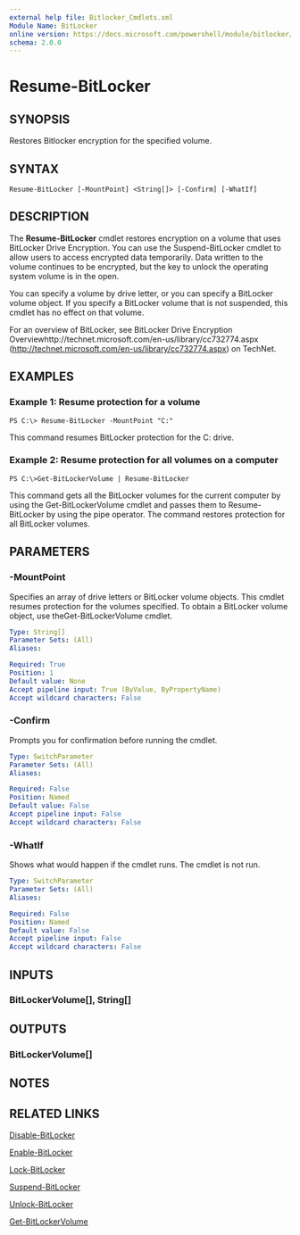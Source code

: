 ```yaml
---
external help file: Bitlocker_Cmdlets.xml
Module Name: BitLocker
online version: https://docs.microsoft.com/powershell/module/bitlocker/resume-bitlocker?view=windowsserver2012-ps&wt.mc_id=ps-gethelp
schema: 2.0.0
---
```


# Resume-BitLocker

## SYNOPSIS
Restores Bitlocker encryption for the specified volume.

## SYNTAX

```
Resume-BitLocker [-MountPoint] <String[]> [-Confirm] [-WhatIf]
```

## DESCRIPTION
The **Resume-BitLocker** cmdlet restores encryption on a volume that uses BitLocker Drive Encryption.
You can use the Suspend-BitLocker cmdlet to allow users to access encrypted data temporarily.
Data written to the volume continues to be encrypted, but the key to unlock the operating system volume is in the open.

You can specify a volume by drive letter, or you can specify a BitLocker volume object.
If you specify a BitLocker volume that is not suspended, this cmdlet has no effect on that volume.

For an overview of BitLocker, see BitLocker Drive Encryption Overviewhttp://technet.microsoft.com/en-us/library/cc732774.aspx (http://technet.microsoft.com/en-us/library/cc732774.aspx) on TechNet.

## EXAMPLES

### Example 1: Resume protection for a volume
```
PS C:\> Resume-BitLocker -MountPoint "C:"
```

This command resumes BitLocker protection for the C: drive.

### Example 2: Resume protection for all volumes on a computer
```
PS C:\>Get-BitLockerVolume | Resume-BitLocker
```

This command gets all the BitLocker volumes for the current computer by using the Get-BitLockerVolume cmdlet and passes them to Resume-BitLocker by using the pipe operator.
The command restores protection for all BitLocker volumes.

## PARAMETERS

### -MountPoint
Specifies an array of drive letters or BitLocker volume objects.
This cmdlet resumes protection for the volumes specified.
To obtain a BitLocker volume object, use theGet-BitLockerVolume cmdlet.

```yaml
Type: String[]
Parameter Sets: (All)
Aliases: 

Required: True
Position: 1
Default value: None
Accept pipeline input: True (ByValue, ByPropertyName)
Accept wildcard characters: False
```

### -Confirm
Prompts you for confirmation before running the cmdlet.

```yaml
Type: SwitchParameter
Parameter Sets: (All)
Aliases: 

Required: False
Position: Named
Default value: False
Accept pipeline input: False
Accept wildcard characters: False
```

### -WhatIf
Shows what would happen if the cmdlet runs.
The cmdlet is not run.

```yaml
Type: SwitchParameter
Parameter Sets: (All)
Aliases: 

Required: False
Position: Named
Default value: False
Accept pipeline input: False
Accept wildcard characters: False
```

## INPUTS

### BitLockerVolume[], String[]

## OUTPUTS

### BitLockerVolume[]

## NOTES

## RELATED LINKS

[Disable-BitLocker](./Disable-BitLocker.md)

[Enable-BitLocker](./Enable-BitLocker.md)

[Lock-BitLocker](./Lock-BitLocker.md)

[Suspend-BitLocker](./Suspend-BitLocker.md)

[Unlock-BitLocker](./Unlock-BitLocker.md)

[Get-BitLockerVolume](./Get-BitLockerVolume.md)


